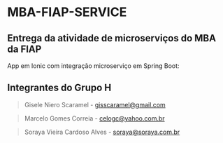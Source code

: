 # MBA-FIAP-SERVICE
## Entrega da atividade de microserviços do MBA da FIAP

App em Ionic com integração microserviço em Spring Boot:

## Integrantes do Grupo H
> Gisele Niero Scaramel - gisscaramel@gmail.com

> Marcelo Gomes Correia - celogc@yahoo.com.br

> Soraya Vieira Cardoso Alves - soraya@soraya.com.br
